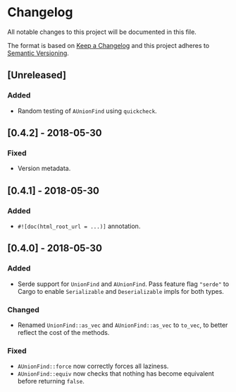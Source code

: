 # Changelog

All notable changes to this project will be documented in this file.

The format is based on [Keep a Changelog] and this project adheres to
[Semantic Versioning].

[Keep a Changelog]: http://keepachangelog.com/en/1.0.0/
[Semantic Versioning]: http://semver.org/spec/v2.0.0.html

## [Unreleased]

### Added
- Random testing of `AUnionFind` using `quickcheck`.

## [0.4.2] - 2018-05-30

### Fixed
- Version metadata.

## [0.4.1] - 2018-05-30

### Added
- `#![doc(html_root_url = ...)]` annotation.

## [0.4.0] - 2018-05-30

### Added
- Serde support for `UnionFind` and `AUnionFind`. Pass feature
  flag `"serde"` to Cargo to enable `Serializable` and `Deserializable`
  impls for both types.
  
### Changed
- Renamed `UnionFind::as_vec` and `AUnionFind::as_vec` to `to_vec`, to
  better reflect the cost of the methods.
  
### Fixed
- `AUnionFind::force` now correctly forces all laziness.
- `AUnionFind::equiv` now checks that nothing has become equivalent before 
  returning `false`.

